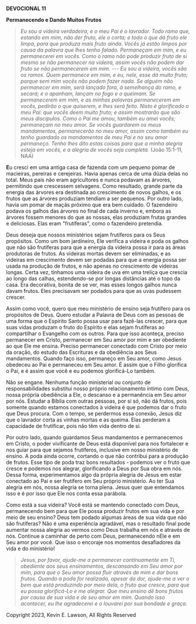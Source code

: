**DEVOCIONAL 11**

**Permanecendo e Dando Muitos Frutos**

> *Eu sou a videira verdadeira, e o meu Pai é o lavrador. Todo ramo que,
> estando em mim, não der fruto, ele o corta; e todo o que dá fruto ele
> limpa, para que produza mais fruto ainda. Vocês já estão limpos por
> causa da palavra que lhes tenho falado. Permaneçam em mim, e eu
> permanecerei em vocês. Como o ramo não pode produzir fruto de si mesmo
> se não permanecer na videira, assim vocês não podem dar fruto se não
> permanecerem em mim. --- Eu sou a videira, vocês são os ramos. Quem
> permanece em mim, e eu, nele, esse dá muito fruto; porque sem mim
> vocês não podem fazer nada. Se alguém não permanecer em mim, será
> lançado fora, à semelhança do ramo, e secará; e o apanham, lançam no
> fogo e o queimam. Se permanecerem em mim, e as minhas palavras
> permanecerem em vocês, pedirão o que quiserem, e lhes será feito.
> Nisto é glorificado o meu Pai: que vocês deem muito fruto; e assim
> mostrarão que são meus discípulos. Como o Pai me amou, também eu amei
> vocês; permaneçam no meu amor. Se vocês guardarem os meus mandamentos,
> permanecerão no meu amor, assim como também eu tenho guardado os
> mandamentos de meu Pai e no seu amor permaneço. Tenho lhes dito estas
> coisas para que a minha alegria esteja em vocês, e a alegria de vocês
> seja completa.* (João 15:1-11, NAA)

**E**u cresci em uma antiga casa de fazenda com um pequeno pomar de
macieiras, pereiras e cerejeiras. Havia apenas cerca de uma dúzia delas
no total. Meus pais não eram agricultores e nunca podavam as árvores,
permitindo que crescessem selvagens. Como resultado, grande parte da
energia das árvores era destinada ao crescimento de novos galhos, e os
frutos que as árvores produziam tendiam a ser pequenos. Por outro lado,
havia um pomar de maçãs próximo que era bem cuidado. O fazendeiro podava
os galhos das árvores no final de cada inverno e, embora as árvores
fossem menores do que as nossas, elas produziam frutas grandes e
deliciosas. Elas eram "frutíferas", como o fazendeiro pretendia.

Deus deseja que nossos ministérios sejam frutíferos para os Seus
propósitos. Como um bom jardineiro, Ele verifica a videira e poda os
galhos que não são frutíferas para que a energia da videira possa ir
para as áreas produtoras de frutos. As videiras mortas devem ser
eliminadas, e as videiras em crescimento devem ser podadas para que a
energia possa ser usada na produção de frutos, e não apenas no
crescimento de videiras longas. Certa vez, tínhamos uma videira de uva
em uma treliça que crescia ao longo das calhas, estendendo-se por longas
distâncias até o topo da casa. Era decorativa, bonita de se ver, mas
esses longos galhos nunca davam frutos. Eles precisavam ser podados para
que as uvas pudessem crescer.

Assim como você, quero que meu ministério de ensino seja frutífero para
os propósitos de Deus. Quero estudar a Palavra de Deus com as pessoas de
uma forma que o Espírito Santo possa usar para fazê-las crescer, para
que suas vidas produzam o fruto do Espírito e elas sejam frutíferas ao
compartilhar o Evangelho com os outros. Para que isso aconteça, preciso
permanecer em Cristo, permanecer em Seu amor por mim e ser obediente ao
que Ele me ensina. Preciso permanecer conectado com Cristo por meio da
oração, do estudo das Escrituras e da obediência aos Seus mandamentos.
Quando faço isso, permaneço em Seu amor, como Jesus obedeceu ao Pai e
permaneceu em Seu amor. É assim que o Filho glorifica o Pai, e é assim
que você e eu podemos glorificá-Lo também.

Não se engane. Nenhuma função ministerial ou conjunto de
responsabilidades substitui nosso próprio relacionamento íntimo com
Deus, nossa própria obediência a Ele, o descanso e a permanência em Seu
amor por nós. Estudar a Bíblia com outras pessoas, por si só, não dá
frutos, pois somente quando estamos conectados à videira é que podemos
dar o fruto que Deus procura. Com o tempo, se perdermos essa conexão,
Jesus diz que o lavrador corta as vinhas mortas e as queima. Elas
perderam a capacidade de frutificar, pois não têm vida dentro de si.

Por outro lado, quando guardamos Seus mandamentos e permanecemos em
Cristo, o poder vivificante de Deus está disponível para nos fortalecer
e nos guiar para que sejamos frutíferos, inclusive em nosso ministério
de ensino. A poda ainda ocorre, cortando o que não contribui para a
produção de frutos. Esse tipo de poda traz bons resultados - podemos ver
o fruto que cresce e podemos nos alegrar, glorificando a Deus por Sua
obra em nós. Dessa forma, experimentamos algo da própria alegria de
Jesus em estar conectado ao Pai e ser frutífero em Seu próprio
ministério. Ao ter Sua alegria em nós, nossa alegria se torna plena.
Jesus quer que entendamos isso e é por isso que Ele nos conta essa
parábola.

Como está a sua videira? Você está se mantendo conectado com Deus,
permanecendo bem para que Ele possa produzir frutos em sua vida e por
meio de seu ensino? Deus tem podado algumas áreas de sua vida que não
são frutíferas? Não é uma experiência agradável, mas o resultado final
pode aumentar nossa alegria ao vermos como Deus trabalha em nós e
através de nós. Continue a caminhar de perto com Deus, permanecendo nEle
e em Seu amor por você. Que isso o encoraje nos momentos desafiadores da
vida e do ministério!

> *Jesus, por favor, ajude-me a permanecer continuamente em Ti,
> obediente aos seus ensinamentos, descansando em Seu amor por mim, para
> que o Seu amor possa fluir através de mim e dar bons frutos. Quando a
> poda for realizada, apesar da dor, ajude-me a ver o bem que está
> produzindo por meio dela, o fruto que cresce, para que eu possa
> glorificá-Lo e me alegrar. Que meu ensino dê bons frutos por causa de
> sua vida e de seu amor em mim. Quando isso acontecer, eu lhe
> agradecerei e o louvarei por sua bondade e graça.*

Copyright 2023, Kevin E. Lawson, All Rights Reserved
